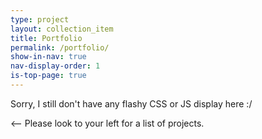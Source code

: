 ```yaml
---
type: project
layout: collection_item
title: Portfolio
permalink: /portfolio/
show-in-nav: true
nav-display-order: 1
is-top-page: true
---
```

Sorry, I still don't have any flashy CSS or JS display here :/

<-- Please look to your left for a list of projects.